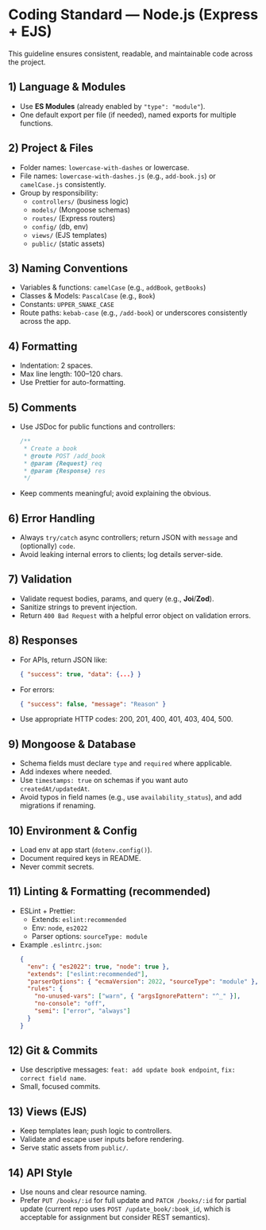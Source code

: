 # Coding Standard — Node.js (Express + EJS)

This guideline ensures consistent, readable, and maintainable code across the project.

## 1) Language & Modules
- Use **ES Modules** (already enabled by `"type": "module"`).
- One default export per file (if needed), named exports for multiple functions.

## 2) Project & Files
- Folder names: `lowercase-with-dashes` or lowercase.
- File names: `lowercase-with-dashes.js` (e.g., `add-book.js`) or `camelCase.js` consistently.
- Group by responsibility:
  - `controllers/` (business logic)
  - `models/` (Mongoose schemas)
  - `routes/` (Express routers)
  - `config/` (db, env)
  - `views/` (EJS templates)
  - `public/` (static assets)

## 3) Naming Conventions
- Variables & functions: `camelCase` (e.g., `addBook`, `getBooks`)
- Classes & Models: `PascalCase` (e.g., `Book`)
- Constants: `UPPER_SNAKE_CASE`
- Route paths: `kebab-case` (e.g., `/add-book`) or underscores consistently across the app.

## 4) Formatting
- Indentation: 2 spaces.
- Max line length: 100–120 chars.
- Use Prettier for auto-formatting.

## 5) Comments
- Use JSDoc for public functions and controllers:
  ```js
  /**
   * Create a book
   * @route POST /add_book
   * @param {Request} req
   * @param {Response} res
   */
  ```
- Keep comments meaningful; avoid explaining the obvious.

## 6) Error Handling
- Always `try/catch` async controllers; return JSON with `message` and (optionally) `code`.
- Avoid leaking internal errors to clients; log details server-side.

## 7) Validation
- Validate request bodies, params, and query (e.g., **Joi**/**Zod**).
- Sanitize strings to prevent injection.
- Return `400 Bad Request` with a helpful error object on validation errors.

## 8) Responses
- For APIs, return JSON like:
  ```json
  { "success": true, "data": {...} }
  ```
- For errors:
  ```json
  { "success": false, "message": "Reason" }
  ```
- Use appropriate HTTP codes: 200, 201, 400, 401, 403, 404, 500.

## 9) Mongoose & Database
- Schema fields must declare `type` and `required` where applicable.
- Add indexes where needed.
- Use `timestamps: true` on schemas if you want auto `createdAt/updatedAt`.
- Avoid typos in field names (e.g., use `availability_status`), and add migrations if renaming.

## 10) Environment & Config
- Load env at app start (`dotenv.config()`).
- Document required keys in README.
- Never commit secrets.

## 11) Linting & Formatting (recommended)
- ESLint + Prettier:
  - Extends: `eslint:recommended`
  - Env: `node`, `es2022`
  - Parser options: `sourceType: module`
- Example `.eslintrc.json`:
  ```json
  {
    "env": { "es2022": true, "node": true },
    "extends": ["eslint:recommended"],
    "parserOptions": { "ecmaVersion": 2022, "sourceType": "module" },
    "rules": {
      "no-unused-vars": ["warn", { "argsIgnorePattern": "^_" }],
      "no-console": "off",
      "semi": ["error", "always"]
    }
  }
  ```

## 12) Git & Commits
- Use descriptive messages: `feat: add update book endpoint`, `fix: correct field name`.
- Small, focused commits.

## 13) Views (EJS)
- Keep templates lean; push logic to controllers.
- Validate and escape user inputs before rendering.
- Serve static assets from `public/`.

## 14) API Style
- Use nouns and clear resource naming.
- Prefer `PUT /books/:id` for full update and `PATCH /books/:id` for partial update (current repo uses `POST /update_book/:book_id`, which is acceptable for assignment but consider REST semantics).
